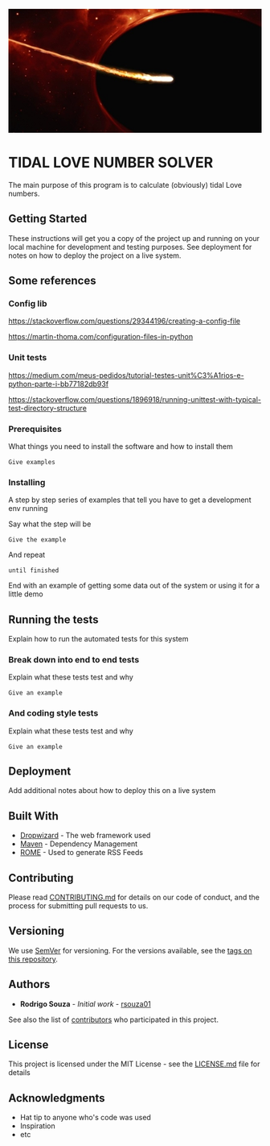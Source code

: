 ![tidal_love_number](/docs/logo.jpg)

# TIDAL LOVE NUMBER SOLVER

The main purpose of this program is to calculate (obviously) tidal Love numbers.



## Getting Started

These instructions will get you a copy of the project up and running on your local machine for development and testing purposes. See deployment for notes on how to deploy the project on a live system.


## Some references


### Config lib


https://stackoverflow.com/questions/29344196/creating-a-config-file

https://martin-thoma.com/configuration-files-in-python

### Unit tests

https://medium.com/meus-pedidos/tutorial-testes-unit%C3%A1rios-e-python-parte-i-bb77182db93f


https://stackoverflow.com/questions/1896918/running-unittest-with-typical-test-directory-structure




### Prerequisites

What things you need to install the software and how to install them

```
Give examples
```

### Installing

A step by step series of examples that tell you have to get a development env running

Say what the step will be

```
Give the example
```

And repeat

```
until finished
```

End with an example of getting some data out of the system or using it for a little demo

## Running the tests

Explain how to run the automated tests for this system

### Break down into end to end tests

Explain what these tests test and why

```
Give an example
```

### And coding style tests

Explain what these tests test and why

```
Give an example
```

## Deployment

Add additional notes about how to deploy this on a live system

## Built With

* [Dropwizard](http://www.dropwizard.io/1.0.2/docs/) - The web framework used
* [Maven](https://maven.apache.org/) - Dependency Management
* [ROME](https://rometools.github.io/rome/) - Used to generate RSS Feeds

## Contributing

Please read [CONTRIBUTING.md](CONTRIBUTING.md) for details on our code of conduct, and the process for submitting pull requests to us.

## Versioning

We use [SemVer](http://semver.org/) for versioning. For the versions available, see the [tags on this repository](https://github.com/your/project/tags). 

## Authors

* **Rodrigo Souza** - *Initial work* - [rsouza01](https://github.com/rsouza01)

See also the list of [contributors](https://github.com/rsouza01/star_solver/contributors) who participated in this project.

## License

This project is licensed under the MIT License - see the [LICENSE.md](LICENSE.md) file for details

## Acknowledgments

* Hat tip to anyone who's code was used
* Inspiration
* etc
